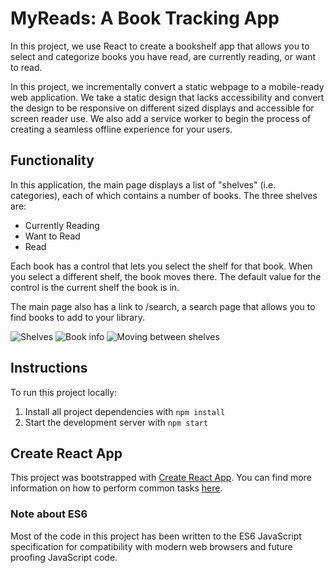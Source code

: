 # MyReads: A Book Tracking App

In this project, we use React to create a bookshelf app that allows you to select and categorize books you have read, are currently reading, or want to read.

In this project, we incrementally convert a static webpage to a mobile-ready web application. We take a static design that lacks accessibility and convert the design to be responsive on different sized displays and accessible for screen reader use. We also add a service worker to begin the process of creating a seamless offline experience for your users.


## Functionality

In this application, the main page displays a list of "shelves" (i.e. categories), each of which contains a number of books. The three shelves are:

- Currently Reading
- Want to Read
- Read

Each book has a control that lets you select the shelf for that book. When you select a different shelf, the book moves there. The default value for the control is the current shelf the book is in.

The main page also has a link to /search, a search page that allows you to find books to add to your library.

![Shelves](http://res.cloudinary.com/jasuaje/image/upload/v1519628459/Screen_Shot_2018-02-26_at_1.59.09_AM_xjt6aq.png)
![Book info](http://res.cloudinary.com/jasuaje/image/upload/v1519628459/Screen_Shot_2018-02-26_at_1.59.29_AM_boqs4f.png)
![Moving between shelves](http://res.cloudinary.com/jasuaje/image/upload/v1519628631/Screen_Shot_2018-02-26_at_2.03.28_AM_qetzcz.png)

## Instructions

To run this project locally:

1. Install all project dependencies with `npm install`
2. Start the development server with `npm start`


## Create React App

This project was bootstrapped with [Create React App](https://github.com/facebookincubator/create-react-app). You can find more information on how to perform common tasks [here](https://github.com/facebookincubator/create-react-app/blob/master/packages/react-scripts/template/README.md).


### Note about ES6

Most of the code in this project has been written to the ES6 JavaScript specification for compatibility with modern web browsers and future proofing JavaScript code.